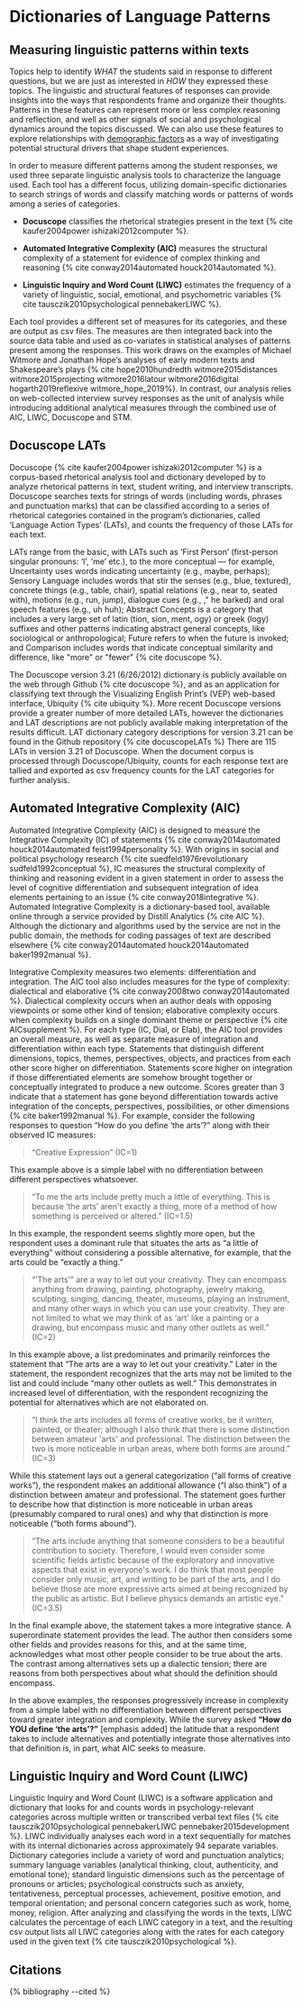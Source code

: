 # Dictionaries of Language Patterns

## Measuring linguistic patterns within texts
Topics help to identify *WHAT* the students said in response to different questions, but we are just as interested in *HOW* they expressed these topics. The linguistic and structural features of responses can provide insights into the ways that respondents frame and organize their thoughts. Patterns in these features can represent more or less complex reasoning and reflection, and well as other signals of social and psychological dynamics around the topics discussed. We can also use these features to explore relationships with [demographic factors](/demographics) as a way of investigating potential structural drivers that shape student experiences. 

In order to measure different patterns among the student responses, we used three separate linguistic analysis tools to characterize the language used. Each tool has a different focus, utilizing domain-specific dictionaries to search strings of words and classify matching words or patterns of words among a series of categories. 

- **Docuscope** classifies the rhetorical strategies present in the text {% cite kaufer2004power ishizaki2012computer %}. 

- **Automated Integrative Complexity (AIC)** measures the structural complexity of a statement for evidence of complex thinking and reasoning {% cite conway2014automated houck2014automated %}. 

- **Linguistic Inquiry and Word Count (LIWC)** estimates the frequency of a variety of linguistic, social, emotional, and psychometric variables {% cite tausczik2010psychological  pennebakerLIWC %}. 

Each tool provides a different set of measures for its categories, and these are output as csv files. The measures are then integrated back into the source data table and used as co-variates in statistical analyses of patterns present among the responses. This work draws on the examples of Michael Witmore and Jonathan Hope’s analyses of early modern texts and Shakespeare’s plays {% cite hope2010hundredth witmore2015distances witmore2015projecting witmore2016latour witmore2016digital hogarth2019reflexive witmore_hope_2019%}. In contrast, our analysis relies on web-collected interview survey responses as the unit of analysis while introducing additional analytical measures through the combined use of AIC, LIWC, Docuscope and STM.


## Docuscope LATs

Docuscope {% cite kaufer2004power ishizaki2012computer %} is a corpus-based rhetorical analysis tool and dictionary developed by to analyze rhetorical patterns in text, student writing, and interview transcripts. Docuscope searches texts for strings of words (including words, phrases and punctuation marks) that can be classified according to a series of rhetorical categories contained in the program’s dictionaries, called ‘Language Action Types’ (LATs), and counts the frequency of those LATs for each text. 

LATs range from the basic, with LATs such as ‘First Person’ (first-person singular pronouns: ‘I’, ‘me’ etc.), to the more conceptual — for example, Uncertainty uses words indicating uncertainty (e.g., maybe, perhaps); Sensory Language includes words that stir the senses (e.g., blue, textured), concrete things (e.g., table, chair), spatial relations (e.g., near to,  seated with), motions (e.g., run, jump), dialogue cues (e.g., ," he barked) and oral speech features (e.g., uh huh); Abstract Concepts is a category that includes a very large set of latin (tion, sion, ment, ogy) or greek (logy) suffixes and other patterns indicating abstract general concepts, like sociological or anthropological; Future refers to when the future is invoked; and Comparison includes words that indicate conceptual similarity and difference, like "more" or "fewer" {% cite docuscope %}.

The Docuscope version 3.21 (6/26/2012) dictionary is publicly available on the web through Github {% cite docuscope %}, and as an application for classifying text through the Visualizing English Print’s (VEP) web-based interface, Ubiquity {% cite ubiquity %}. More recent Docuscope versions provide a greater number of more detailed LATs, however the dictionaries and LAT descriptions are not publicly available making interpretation of the results difficult. LAT dictionary category descriptions for version 3.21 can be found in the Github repository {% cite docuscopeLATs %} There are 115 LATs in version 3.21 of Docuscope. When the document corpus is processed through Docuscope/Ubiquity, counts for each response text are tallied and exported as csv frequency counts for the LAT categories for further analysis.  


## Automated Integrative Complexity (AIC)

Automated Integrative Complexity (AIC) is designed to measure the Integrative Complexity (IC) of statements {% cite conway2014automated houck2014automated feist1994personality %}. With origins in social and political psychology research {% cite suedfeld1976revolutionary  sudfeld1992conceptual %}, IC measures the structural complexity of thinking and reasoning evident in a given statement in order to assess the level of cognitive differentiation and subsequent integration of idea elements pertaining to an issue {% cite conway2018integrative %}. Automated Integrative Complexity is a dictionary-based tool, available online through a service provided by Distill Analytics {% cite AIC %}. Although the dictionary and algorithms used by the service are not in the public domain, the methods for coding passages of text are described elsewhere {% cite conway2014automated houck2014automated baker1992manual %}. 

Integrative Complexity measures two elements: differentiation and integration. The AIC tool also includes measures for the type of complexity: dialectical and elaborative {% cite conway2008two conway2014automated %}. Dialectical complexity occurs when an author deals with opposing viewpoints or some other kind of tension; elaborative complexity occurs when complexity builds on a single dominant theme or perspective {% cite AICsupplement %}. For each type (IC, Dial, or Elab), the AIC tool provides an overall measure, as well as separate measure of integration and differentiation within each type. Statements that distinguish different dimensions, topics, themes, perspectives, objects, and practices from each other score higher on differentiation. Statements score higher on integration if those differentiated elements are somehow brought together or conceptually integrated to produce a new outcome. Scores greater than 3 indicate that a statement has gone beyond differentiation towards active integration of the concepts, perspectives, possibilities, or other dimensions {% cite baker1992manual %}. For example, consider the following responses to question “How do you define ‘the arts’?” along with their observed IC measures:

> “Creative Expression” (IC=1)

This example above is a simple label with no differentiation between different perspectives whatsoever. 

> “To me the arts include pretty much a little of everything. This is because ‘the arts’ aren't exactly a thing, more of a method of how something is perceived or altered.” (IC=1.5)

In this example, the respondent seems slightly more open, but the respondent uses a dominant rule that situates the arts as “a little of everything” without considering a possible alternative, for example, that the arts could be “exactly a thing.”

> “’The arts’” are a way to let out your creativity. They can encompass anything from drawing, painting, photography, jewelry making, sculpting, singing, dancing, theater, museums, playing an instrument, and many other ways in which you can use your creativity. They are not limited to what we may think of as ‘art’ like a painting or a drawing, but encompass music and many other outlets as well.” (IC=2)

In this example above, a list predominates and primarily reinforces the statement that “The arts are a way to let out your creativity.” Later in the statement, the respondent recognizes that the arts may not be limited to the list and could include “many other outlets as well.” This demonstrates in increased level of differentiation, with the respondent recognizing the potential for alternatives which are not elaborated on. 

> “I think the arts includes all forms of creative works, be it written, painted, or theater; although I also think that there is some distinction between amateur 'arts' and professional. The distinction between the two is more noticeable in urban areas, where both forms are around.” (IC=3)

While this statement lays out a general categorization (“all forms of creative works”), the respondent makes an additional allowance (“I also think”) of a distinction between amateur and professional. The statement goes further to describe how that distinction is more noticeable in urban areas (presumably compared to rural ones) and why that distinction is more noticeable (“both forms abound”).

> “The arts include anything that someone considers to be a beautiful contribution to society. Therefore, I would even consider some scientific fields artistic because of the exploratory and innovative aspects that exist in everyone's work. I do think that most people consider only music, art, and writing to be part of the arts, and I do believe those are more expressive arts aimed at being recognized by the public as artistic. But I believe physics demands an artistic eye.” (IC=3.5)

In the final example above, the statement takes a more integrative stance. A superordinate statement provides the lead. The author then considers some other fields and provides reasons for this, and at the same time, acknowledges what most other people consider to be true about the arts. The contrast among alternatives sets up a dialectic tension; there are reasons from both perspectives about what should the definition should encompass. 

In the above examples, the responses progressively increase in complexity from a simple label with no differentiation between different perspectives toward greater integration and complexity. While the survey asked **“How do YOU define ‘the arts’?”** [emphasis added] the latitude that a respondent takes to include alternatives and potentially integrate those alternatives into that definition is, in part, what AIC seeks to measure.


## Linguistic Inquiry and Word Count (LIWC)

Linguistic Inquiry and Word Count (LIWC) is a software application and dictionary that looks for and counts words in psychology-relevant categories across multiple written or transcribed verbal text files {% cite tausczik2010psychological  pennebakerLIWC pennebaker2015development %}.  LIWC individually analyses each word in a text sequentially for matches with its internal dictionaries across approximately 94 separate variables. Dictionary categories include a variety of word and punctuation analytics; summary language variables (analytical thinking, clout, authenticity, and emotional tone); standard linguistic dimensions such as the percentage of pronouns or articles; psychological constructs such as anxiety, tentativeness, perceptual processes, achievement, positive emotion, and temporal orientation; and personal concern categories such as work, home, money, religion. After analyzing and classifying the words in the texts, LIWC calculates the percentage of each LIWC category in a text, and the resulting csv output lists all LIWC categories along with the rates for each category used in the given text {% cite tausczik2010psychological %}. 



## Citations
{% bibliography --cited %}
